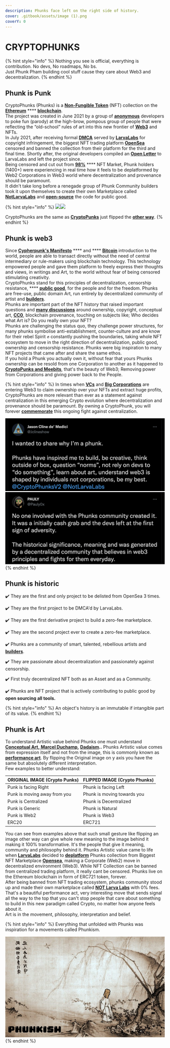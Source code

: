 ```yaml
---
description: Phunks face left on the right side of history.
cover: .gitbook/assets/image (1).png
coverY: 0
---
```


# CRYPTOPHUNKS

{% hint style="info" %}
Nothing you see is official, everything is contribution. No devs, No roadmaps, No bs.\
Just Phunk Pham building cool stuff cause they care about Web3 and decentralization.
{% endhint %}

## Phunk is Punk

CryptoPhunks (Phunks) is a [**Non-Fungible Token**](https://en.wikipedia.org/wiki/Non-fungible\_token) (NFT) collection on the [**Ethereum**](https://en.wikipedia.org/wiki/Ethereum) **** [**blockchain**](https://en.wikipedia.org/wiki/Blockchain). \
The project was created in June 2021 by a group of [**anonymous**](https://twitter.com/CryptoPhunks) developers to poke fun (parody) at the high-brow, pompous group of people that were reflecting the “old-school” rules of art into this new frontier of [**Web3**](https://en.wikipedia.org/wiki/Web3) and NFTs. \
In July 2021, after receiving formal [**DMCA**](https://twitter.com/CryptoPhunks/status/1415001685986922499?s=20\&t=YRRn6i6uXhGV5Cgl\_pJeQA) served by [**LarvaLabs**](https://larvalabs.com) for copyright infringement, the biggest NFT trading platform [**OpenSea**](https://opensea.io/assets/0xf07468ead8cf26c752c676e43c814fee9c8cf402/8348) censored and banned the collection from their platform for the third and final time. Shortly after, the original developers compiled an [**Open Letter**](https://foundation.app/@cryptophunks/foundation/62017) to LarvaLabs and left the project since. \
Being censored and cut out from [**98%**](https://coinyuppie.com/why-is-opensea-an-absolute-monopolist-in-the-nft-trading-market/#:\~:text=In%20summary%2C%20OpenSea%20is%20currently,field%20of%20NFT%20trading%20market.) **** NFT Market, Phunk holders (1400+) were experiencing in real time how it feels to be deplatformed by Web2 Corporations in Web3 world where decentralization and provenance should be paramount. \
It didn't take long before a renegade group of Phunk Community builders took it upon themselves to create their own Marketplace called [**NotLarvaLabs**](nll/notlarvalabs/notlarvalabs.md) and [**open-source**](resources/open-sourced.md) the code for public good.

{% hint style="info" %}
![](<.gitbook/assets/Phunk\_4156 (1).png>)![](.gitbook/assets/Phunk\_4156.png)

CryptoPhunks are the same as <mark style="color:green;"></mark> [**CryptoPunks**](https://www.larvalabs.com/cryptopunks) just flipped the [**other way**](https://phunks.gitbook.io/knowledge-base/#phunk-is-art).
{% endhint %}

## Phunk is web3

Since [**Cypherpunk's Manifesto**](https://www.activism.net/cypherpunk/manifesto.html) **** and **** [**Bitcoin**](https://satoshi.nakamotoinstitute.org/emails/cryptography/1/) introduction to the world, people are able to transact directly without the need of central intermediary or rule-makers using blockchain technology. This technology empowered people and gave them platform to freely express their thoughts and views, in writings and Art, to the world without fear of being censored stimulating creativity. \
CryptoPhunks stand for this principles of decentralization, censorship resistance, **** [**public good**](https://cryptonews.com/videos/funding-the-commons-funding-public-goods-algorithms-and-mechanisms.htm), for the people and for the freedom. Phunks are free-use, public domain Art, run entirely by decentralized community of artist and [**builders**](resources/open-sourced.md). \
Phunks are important part of the NFT history that raised important questions and [**many discussions**](social-media/media/threads.md) around ownership, copyright, conceptual art, [**CC0**](https://creativecommons.org/publicdomain/zero/1.0/deed.en), blockchain provenance, touching on subjects like; Who decides what Art is? Do you really own your NFT?\
Phunks are challenging the status quo, they challenge power structures, for many phunks symbolise anti-establishment, counter-culture and are know for their rebel Spirit :fist: constantly pushing the boundaries, taking whole NFT ecosystem to move in the right direction of decentralization, public good, ownership and censorship resistance. Phunks were big inspiration to many NFT projects that came after and share the same ethos.\
If you hold a Phunk you actually own it, without fear that yours Phunks ownership can be resold from one Corporation to another as it happened to [**CryptoPunks and Meebits**](https://twitter.com/yugalabs/status/1502420714527334406?s=20\&t=J5ZZNygm5AQ4XfL58MAxTw), that's the beauty of Web3; Removing power from Corporations and giving power back to the People.

{% hint style="info" %}
In times when [**VCs**](https://www.investopedia.com/terms/v/venturecapitalist.asp) and [**Big Corporations**](https://www.theverge.com/2022/3/22/22991272/yuga-labs-seed-funding-a16z-bored-ape-yacht-club-bayc-metaverse-other-side) are entering Web3 to claim ownership over your NFTs and extract huge profits, CryptoPhunks are more relevant than ever as a statement against centralization in this emerging Crypto evolution where decentralization and provenance should be paramount. By owning a CryptoPhunk, you will forever [**commemorate**](https://phunks.medium.com/the-cryptophunks-manifesto-785c7348e558) this ongoing fight against centralization.

![](<.gitbook/assets/Bildschirmfoto 2022-03-10 um 21.18.54.png>)![](<.gitbook/assets/Bildschirmfoto 2022-03-10 um 21.18.31.png>)
{% endhint %}

## Phunk is historic

✔️ They are the first and only project to be delisted from OpenSea 3 times.&#x20;

✔️ They are the first project to be DMCA'd by LarvaLabs.&#x20;

✔️ They are the first derivative project to build a zero-fee marketplace.

✔️ They are the second project ever to create a zero-fee marketplace.&#x20;

✔️ Phunks are a community of smart, talented, rebellious artists and [**builders**](resources/open-sourced.md).&#x20;

✔️ They are passionate about decentralization and passionately against censorship.

✔️  First truly decentralized NFT both as an Asset and as a Community.

✔️  Phunks are NFT project that is actively contributing to public good by **open sourcing all tools.**

{% hint style="info" %}
An object's history is an immutable if intangible part of its value.
{% endhint %}

## Phunk is Art

To understand Artistic value behind Phunks one must understand [**Conceptual Art**](https://en.wikipedia.org/wiki/Conceptual\_art)**,**[ **Marcel Duchamp**](https://en.wikipedia.org/wiki/Marcel\_Duchamp)**,** [**Dadaism**](https://en.wikipedia.org/wiki/Dada)**..** Phunks Artistic value comes from expression itself and not from the image, this is commonly known as [**performance art**](https://en.wikipedia.org/wiki/Performance\_art). By flipping the Original image on y axis you have the same but absolutely different interpretation. \
Few examples to better understand:

| ORIGINAL IMAGE (Crypto Punks) | FLIPPED IMAGE (Crypto Phunks) |
| ----------------------------- | ----------------------------- |
| Punk is facing Right          | Phunk is facing Left          |
| Punk is moving away from you  | Phunk is moving towards you   |
| Punk is Centralized           | Phunk is Decentralized        |
| Punk is Generic               | Phunk is Natural              |
| Punk is Web2                  | Phunk is Web3                 |
| ERC20                         | ERC721                        |

You can see from examples above that such small gesture like flipping an image other way can give whole new meaning to the image behind it making it 100% transformative. It's the people that give it meaning, community and philosophy behind it. Phunks Artistic value came to life when [**LarvaLabs**](https://www.larvalabs.com) decided to [**deplatform**](https://twitter.com/CryptoPhunks/status/1415001685986922499?s=20\&t=YRRn6i6uXhGV5Cgl\_pJeQA) Phunks collection from Biggest NFT Marketplace [**Opensea**](https://opensea.io), making a Corporate (Web2) move in decentralized environment (Web3). While NFT Collection can be banned from centralized trading platform, it really cant be censored. Phunks live on the Ethereum blockchain in form of ERC721 token, forever.\
After being banned from NFT trading ecosystem, phunks community stood up and made their own marketplace called [**NOT Larva Labs**](nll/notlarvalabs/) with 0% fees. That's a beautiful performance act, very interesting move that sends signal all the way to the top that you can't stop people that care about something to build in this new paradigm called Crypto, no matter how anyone feels about it.\
Art is in the movement, philosophy, interpretation and belief.

{% hint style="info" %}
Everything that unfolded with Phunks was inspiration for a movements called Phunkism.

![](.gitbook/assets/1v6Xou.png)
{% endhint %}
